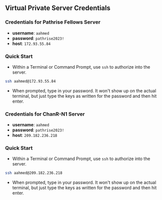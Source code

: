 ## Virtual Private Server Credentials

### Credentials for Pathrise Fellows Server

- **username**: `aahmed`
- **password**: `pathrise2023!`
- **host**: `172.93.55.84`

### Quick Start

- Within a Terminal or Command Prompt, use `ssh` to authorize into the server.

```bash
ssh aahmed@172.93.55.84
```

- When prompted, type in your password. It won't show up on the actual terminal, but just type the keys as written for the password and then hit enter.

### Credentials for ChanR-N1 Server

- **username**: `aahmed`
- **password**: `pathrise2023!`
- **host**: `209.182.236.218`

### Quick Start

- Within a Terminal or Command Prompt, use `ssh` to authorize into the server.

```bash
ssh aahmed@209.182.236.218
```

- When prompted, type in your password. It won't show up on the actual terminal, but just type the keys as written for the password and then hit enter.
